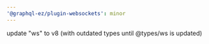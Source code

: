 ```yaml
---
'@graphql-ez/plugin-websockets': minor
---
```


update "ws" to v8 (with outdated types until @types/ws is updated)
